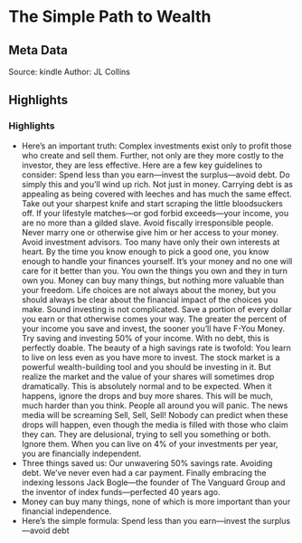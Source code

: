# The Simple Path to Wealth

## Meta Data

Source:  kindle 
Author: JL Collins

## Highlights

### Highlights

- Here’s an important truth: Complex investments exist only to profit those who create and sell them. Further, not only are they more costly to the investor, they are less effective. Here are a few key guidelines to consider: Spend less than you earn—invest the surplus—avoid debt. Do simply this and you’ll wind up rich. Not just in money. Carrying debt is as appealing as being covered with leeches and has much the same effect. Take out your sharpest knife and start scraping the little bloodsuckers off. If your lifestyle matches—or god forbid exceeds—your income, you are no more than a gilded slave. Avoid fiscally irresponsible people. Never marry one or otherwise give him or her access to your money. Avoid investment advisors. Too many have only their own interests at heart. By the time you know enough to pick a good one, you know enough to handle your finances yourself. It’s your money and no one will care for it better than you. You own the things you own and they in turn own you. Money can buy many things, but nothing more valuable than your freedom. Life choices are not always about the money, but you should always be clear about the financial impact of the choices you make. Sound investing is not complicated. Save a portion of every dollar you earn or that otherwise comes your way. The greater the percent of your income you save and invest, the sooner you’ll have F-You Money. Try saving and investing 50% of your income. With no debt, this is perfectly doable. The beauty of a high savings rate is twofold: You learn to live on less even as you have more to invest. The stock market is a powerful wealth-building tool and you should be investing in it. But realize the market and the value of your shares will sometimes drop dramatically. This is absolutely normal and to be expected. When it happens, ignore the drops and buy more shares. This will be much, much harder than you think. People all around you will panic. The news media will be screaming Sell, Sell, Sell! Nobody can predict when these drops will happen, even though the media is filled with those who claim they can. They are delusional, trying to sell you something or both. Ignore them. When you can live on 4% of your investments per year, you are financially independent.
- Three things saved us: Our unwavering 50% savings rate. Avoiding debt. We’ve never even had a car payment. Finally embracing the indexing lessons Jack Bogle—the founder of The Vanguard Group and the inventor of index funds—perfected 40 years ago.
- Money can buy many things, none of which is more important than your financial independence.
- Here’s the simple formula: Spend less than you earn—invest the surplus—avoid debt

